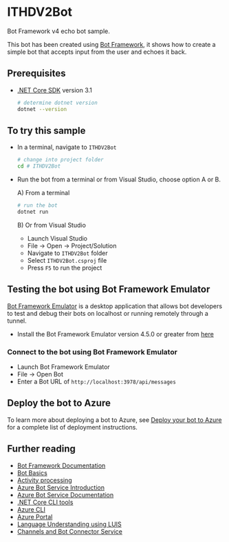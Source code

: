 ﻿# ITHDV2Bot

Bot Framework v4 echo bot sample.

This bot has been created using [Bot Framework](https://dev.botframework.com), it shows how to create a simple bot that accepts input from the user and echoes it back.

## Prerequisites

- [.NET Core SDK](https://dotnet.microsoft.com/download) version 3.1

  ```bash
  # determine dotnet version
  dotnet --version
  ```

## To try this sample

- In a terminal, navigate to `ITHDV2Bot`

    ```bash
    # change into project folder
    cd # ITHDV2Bot
    ```

- Run the bot from a terminal or from Visual Studio, choose option A or B.

  A) From a terminal

  ```bash
  # run the bot
  dotnet run
  ```

  B) Or from Visual Studio

  - Launch Visual Studio
  - File -> Open -> Project/Solution
  - Navigate to `ITHDV2Bot` folder
  - Select `ITHDV2Bot.csproj` file
  - Press `F5` to run the project

## Testing the bot using Bot Framework Emulator

[Bot Framework Emulator](https://github.com/microsoft/botframework-emulator) is a desktop application that allows bot developers to test and debug their bots on localhost or running remotely through a tunnel.

- Install the Bot Framework Emulator version 4.5.0 or greater from [here](https://github.com/Microsoft/BotFramework-Emulator/releases)

### Connect to the bot using Bot Framework Emulator

- Launch Bot Framework Emulator
- File -> Open Bot
- Enter a Bot URL of `http://localhost:3978/api/messages`

## Deploy the bot to Azure

To learn more about deploying a bot to Azure, see [Deploy your bot to Azure](https://aka.ms/azuredeployment) for a complete list of deployment instructions.

## Further reading

- [Bot Framework Documentation](https://docs.botframework.com)
- [Bot Basics](https://docs.microsoft.com/azure/bot-service/bot-builder-basics?view=azure-bot-service-4.0)
- [Activity processing](https://docs.microsoft.com/en-us/azure/bot-service/bot-builder-concept-activity-processing?view=azure-bot-service-4.0)
- [Azure Bot Service Introduction](https://docs.microsoft.com/azure/bot-service/bot-service-overview-introduction?view=azure-bot-service-4.0)
- [Azure Bot Service Documentation](https://docs.microsoft.com/azure/bot-service/?view=azure-bot-service-4.0)
- [.NET Core CLI tools](https://docs.microsoft.com/en-us/dotnet/core/tools/?tabs=netcore2x)
- [Azure CLI](https://docs.microsoft.com/cli/azure/?view=azure-cli-latest)
- [Azure Portal](https://portal.azure.com)
- [Language Understanding using LUIS](https://docs.microsoft.com/en-us/azure/cognitive-services/luis/)
- [Channels and Bot Connector Service](https://docs.microsoft.com/en-us/azure/bot-service/bot-concepts?view=azure-bot-service-4.0)
